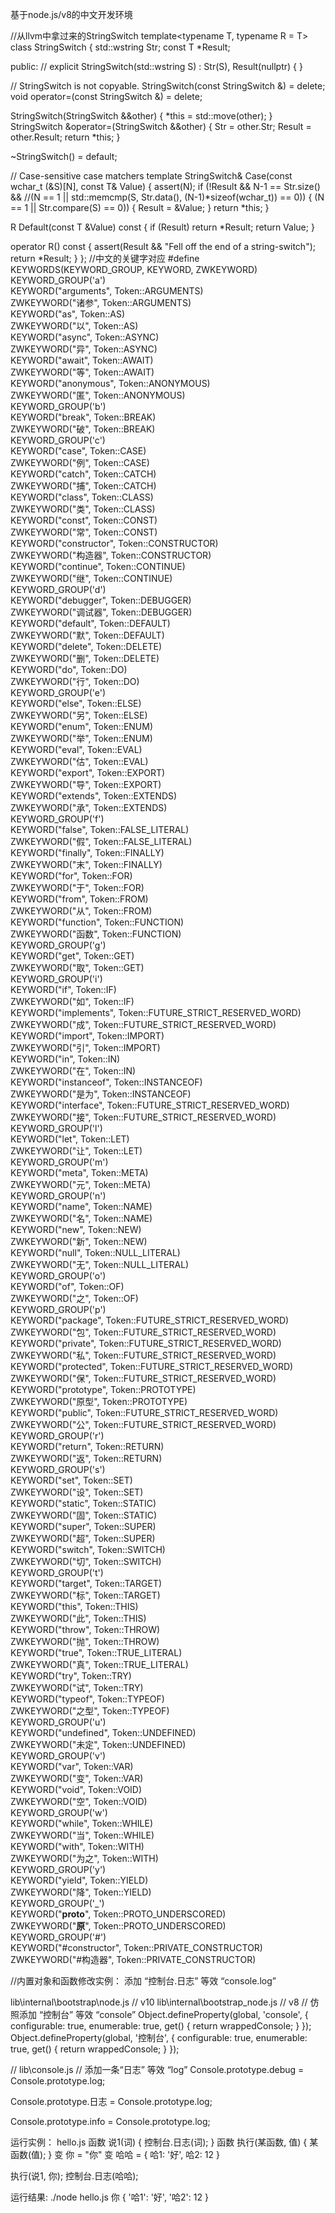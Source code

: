 基于node.js/v8的中文开发环境

//从llvm中拿过来的StringSwitch
template<typename T, typename R = T>
class StringSwitch {
  std::wstring Str;
  const T *Result;

public:
  //
  explicit StringSwitch(std::wstring S)
  : Str(S), Result(nullptr) { }

  // StringSwitch is not copyable.
  StringSwitch(const StringSwitch &) = delete;
  void operator=(const StringSwitch &) = delete;

  StringSwitch(StringSwitch &&other) {
    *this = std::move(other);
  }
  StringSwitch &operator=(StringSwitch &&other) {
    Str = other.Str;
    Result = other.Result;
    return *this;
  }

  ~StringSwitch() = default;

  // Case-sensitive case matchers
  template<unsigned N>
  StringSwitch& Case(const wchar_t (&S)[N], const T& Value) {
    assert(N);
    if (!Result && N-1 == Str.size() &&
        //(N == 1 || std::memcmp(S, Str.data(), (N-1)*sizeof(wchar_t)) == 0)) {
        (N == 1 || Str.compare(S) == 0)) {
      Result = &Value;
    }
    return *this;
  }

  R Default(const T &Value) const {
    if (Result)
      return *Result;
    return Value;
  }

  
  operator R() const {
    assert(Result && "Fell off the end of a string-switch");
    return *Result;
  }
};
//中文的关键字对应
#define KEYWORDS(KEYWORD_GROUP, KEYWORD, ZWKEYWORD)                    \
  KEYWORD_GROUP('a')                                        \
  KEYWORD("arguments", Token::ARGUMENTS)                    \
  ZWKEYWORD("诸参", Token::ARGUMENTS)                    \
  KEYWORD("as", Token::AS)                                  \
  ZWKEYWORD("以", Token::AS)                                  \
  KEYWORD("async", Token::ASYNC)                            \
  ZWKEYWORD("异", Token::ASYNC)                            \
  KEYWORD("await", Token::AWAIT)                            \
  ZWKEYWORD("等", Token::AWAIT)                            \
  KEYWORD("anonymous", Token::ANONYMOUS)                    \
  ZWKEYWORD("匿", Token::ANONYMOUS)                    \
  KEYWORD_GROUP('b')                                        \
  KEYWORD("break", Token::BREAK)                            \
  ZWKEYWORD("破", Token::BREAK)                            \
  KEYWORD_GROUP('c')                                        \
  KEYWORD("case", Token::CASE)                              \
  ZWKEYWORD("例", Token::CASE)                              \
  KEYWORD("catch", Token::CATCH)                            \
  ZWKEYWORD("捕", Token::CATCH)                            \
  KEYWORD("class", Token::CLASS)                            \
  ZWKEYWORD("类", Token::CLASS)                            \
  KEYWORD("const", Token::CONST)                            \
  ZWKEYWORD("常", Token::CONST)                            \
  KEYWORD("constructor", Token::CONSTRUCTOR)                \
  ZWKEYWORD("构造器", Token::CONSTRUCTOR)                \
  KEYWORD("continue", Token::CONTINUE)                      \
  ZWKEYWORD("继", Token::CONTINUE)                      \
  KEYWORD_GROUP('d')                                        \
  KEYWORD("debugger", Token::DEBUGGER)                      \
  ZWKEYWORD("调试器", Token::DEBUGGER)                      \
  KEYWORD("default", Token::DEFAULT)                        \
  ZWKEYWORD("默", Token::DEFAULT)                        \
  KEYWORD("delete", Token::DELETE)                          \
  ZWKEYWORD("删", Token::DELETE)                          \
  KEYWORD("do", Token::DO)                                  \
  ZWKEYWORD("行", Token::DO)                                  \
  KEYWORD_GROUP('e')                                        \
  KEYWORD("else", Token::ELSE)                              \
  ZWKEYWORD("另", Token::ELSE)                              \
  KEYWORD("enum", Token::ENUM)                              \
  ZWKEYWORD("举", Token::ENUM)                              \
  KEYWORD("eval", Token::EVAL)                              \
  ZWKEYWORD("估", Token::EVAL)                              \
  KEYWORD("export", Token::EXPORT)                          \
  ZWKEYWORD("导", Token::EXPORT)                          \
  KEYWORD("extends", Token::EXTENDS)                        \
  ZWKEYWORD("承", Token::EXTENDS)                        \
  KEYWORD_GROUP('f')                                        \
  KEYWORD("false", Token::FALSE_LITERAL)                    \
  ZWKEYWORD("假", Token::FALSE_LITERAL)                    \
  KEYWORD("finally", Token::FINALLY)                        \
  ZWKEYWORD("末", Token::FINALLY)                        \
  KEYWORD("for", Token::FOR)                                \
  ZWKEYWORD("于", Token::FOR)                                \
  KEYWORD("from", Token::FROM)                              \
  ZWKEYWORD("从", Token::FROM)                              \
  KEYWORD("function", Token::FUNCTION)                      \
  ZWKEYWORD("函数", Token::FUNCTION)                      \
  KEYWORD_GROUP('g')                                        \
  KEYWORD("get", Token::GET)                                \
  ZWKEYWORD("取", Token::GET)                                \
  KEYWORD_GROUP('i')                                        \
  KEYWORD("if", Token::IF)                                  \
  ZWKEYWORD("如", Token::IF)                                  \
  KEYWORD("implements", Token::FUTURE_STRICT_RESERVED_WORD) \
  ZWKEYWORD("成", Token::FUTURE_STRICT_RESERVED_WORD) \
  KEYWORD("import", Token::IMPORT)                          \
  ZWKEYWORD("引", Token::IMPORT)                          \
  KEYWORD("in", Token::IN)                                  \
  ZWKEYWORD("在", Token::IN)                                  \
  KEYWORD("instanceof", Token::INSTANCEOF)                  \
  ZWKEYWORD("是为", Token::INSTANCEOF)                  \
  KEYWORD("interface", Token::FUTURE_STRICT_RESERVED_WORD)  \
  ZWKEYWORD("接", Token::FUTURE_STRICT_RESERVED_WORD)  \
  KEYWORD_GROUP('l')                                        \
  KEYWORD("let", Token::LET)                                \
  ZWKEYWORD("让", Token::LET)                                \
  KEYWORD_GROUP('m')                                        \
  KEYWORD("meta", Token::META)                              \
  ZWKEYWORD("元", Token::META)                                \
  KEYWORD_GROUP('n')                                        \
  KEYWORD("name", Token::NAME)                              \
  ZWKEYWORD("名", Token::NAME)                              \
  KEYWORD("new", Token::NEW)                                \
  ZWKEYWORD("新", Token::NEW)                                \
  KEYWORD("null", Token::NULL_LITERAL)                      \
  ZWKEYWORD("无", Token::NULL_LITERAL)                      \
  KEYWORD_GROUP('o')                                        \
  KEYWORD("of", Token::OF)                                  \
  ZWKEYWORD("之", Token::OF)                                  \
  KEYWORD_GROUP('p')                                        \
  KEYWORD("package", Token::FUTURE_STRICT_RESERVED_WORD)    \
  ZWKEYWORD("包", Token::FUTURE_STRICT_RESERVED_WORD)    \
  KEYWORD("private", Token::FUTURE_STRICT_RESERVED_WORD)    \
  ZWKEYWORD("私", Token::FUTURE_STRICT_RESERVED_WORD)    \
  KEYWORD("protected", Token::FUTURE_STRICT_RESERVED_WORD)  \
  ZWKEYWORD("保", Token::FUTURE_STRICT_RESERVED_WORD)  \
  KEYWORD("prototype", Token::PROTOTYPE)                    \
  ZWKEYWORD("原型", Token::PROTOTYPE)                    \
  KEYWORD("public", Token::FUTURE_STRICT_RESERVED_WORD)     \
  ZWKEYWORD("公", Token::FUTURE_STRICT_RESERVED_WORD)     \
  KEYWORD_GROUP('r')                                        \
  KEYWORD("return", Token::RETURN)                          \
  ZWKEYWORD("返", Token::RETURN)                          \
  KEYWORD_GROUP('s')                                        \
  KEYWORD("set", Token::SET)                                \
  ZWKEYWORD("设", Token::SET)                                \
  KEYWORD("static", Token::STATIC)                          \
  ZWKEYWORD("固", Token::STATIC)                          \
  KEYWORD("super", Token::SUPER)                            \
  ZWKEYWORD("超", Token::SUPER)                            \
  KEYWORD("switch", Token::SWITCH)                          \
  ZWKEYWORD("切", Token::SWITCH)                          \
  KEYWORD_GROUP('t')                                        \
  KEYWORD("target", Token::TARGET)                          \
  ZWKEYWORD("标", Token::TARGET)                          \
  KEYWORD("this", Token::THIS)                              \
  ZWKEYWORD("此", Token::THIS)                              \
  KEYWORD("throw", Token::THROW)                            \
  ZWKEYWORD("抛", Token::THROW)                            \
  KEYWORD("true", Token::TRUE_LITERAL)                      \
  ZWKEYWORD("真", Token::TRUE_LITERAL)                      \
  KEYWORD("try", Token::TRY)                                \
  ZWKEYWORD("试", Token::TRY)                                \
  KEYWORD("typeof", Token::TYPEOF)                          \
  ZWKEYWORD("之型", Token::TYPEOF)                          \
  KEYWORD_GROUP('u')                                        \
  KEYWORD("undefined", Token::UNDEFINED)                    \
  ZWKEYWORD("未定", Token::UNDEFINED)                    \
  KEYWORD_GROUP('v')                                        \
  KEYWORD("var", Token::VAR)                                \
  ZWKEYWORD("变", Token::VAR)                                \
  KEYWORD("void", Token::VOID)                              \
  ZWKEYWORD("空", Token::VOID)                              \
  KEYWORD_GROUP('w')                                        \
  KEYWORD("while", Token::WHILE)                            \
  ZWKEYWORD("当", Token::WHILE)                            \
  KEYWORD("with", Token::WITH)                              \
  ZWKEYWORD("为之", Token::WITH)                              \
  KEYWORD_GROUP('y')                                        \
  KEYWORD("yield", Token::YIELD)                            \
  ZWKEYWORD("降", Token::YIELD)                            \
  KEYWORD_GROUP('_')                                        \
  KEYWORD("__proto__", Token::PROTO_UNDERSCORED)            \
  ZWKEYWORD("__原__", Token::PROTO_UNDERSCORED)              \
  KEYWORD_GROUP('#')                                        \
  KEYWORD("#constructor", Token::PRIVATE_CONSTRUCTOR)        \
  ZWKEYWORD("#构造器", Token::PRIVATE_CONSTRUCTOR)

//内置对象和函数修改实例：
 添加 “控制台.日志” 等效 “console.log”
 
lib\internal\bootstrap\node.js // v10
lib\internal\bootstrap_node.js // v8
// 仿照添加 “控制台” 等效 “console”
    Object.defineProperty(global, 'console', {
      configurable: true,
      enumerable: true,
      get() {
        return wrappedConsole;
        }
    });
    Object.defineProperty(global, '控制台', {
      configurable: true,
      enumerable: true,
      get() {
        return wrappedConsole;
       }
    });


// lib\console.js
// 添加一条“日志” 等效 “log”
Console.prototype.debug = Console.prototype.log;

Console.prototype.日志 = Console.prototype.log;

Console.prototype.info = Console.prototype.log;

运行实例：
hello.js
函数 说1(词) {
    控制台.日志(词);
}
函数 执行(某函数, 值) {
    某函数(值);
}
变 你 = "你"
变 哈哈 = {
    哈1: '好',
     哈2: 12
}

执行(说1, 你);
控制台.日志(哈哈);

运行结果:
./node hello.js
你
{ '哈1': '好', '哈2': 12 }
